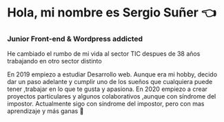 #  Hola, mi nombre es Sergio Suñer :point_left:
### Junior Front-end & Wordpress addicted

He cambiado el rumbo de mi vida al sector TIC despues de 38 años trabajando en otro sector distinto

En 2019 empiezo a estudiar Desarrollo web. Aunque era mi hobby, decido dar un paso adelante y cumplir uno de los sueños que cualquiera puede tener ,trabajar en lo que te gusta y apasiona.
En 2020 empiezo a crear proyectos particulares y algunos colaborativos ,aunque con síndrome del impostor.
Actualmente sigo con síndrome del impostor, pero con mas aprendizaje y más ganas :muscle:




